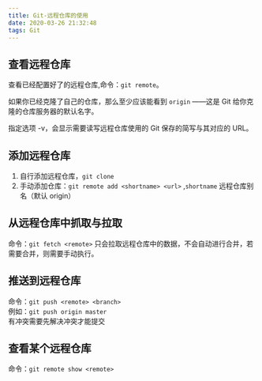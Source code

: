 ```yaml
---
title: Git-远程仓库的使用
date: 2020-03-26 21:32:48
tags: Git
---
```

 ## 查看远程仓库
 查看已经配置好了的远程仓库,命令：`git remote`。

 如果你已经克隆了自己的仓库，那么至少应该能看到 `origin` ——这是 Git 给你克隆的仓库服务器的默认名字。

 指定选项 -v，会显示需要读写远程仓库使用的 Git 保存的简写与其对应的 URL。

 ## 添加远程仓库
 1. 自行添加远程仓库，`git clone`
 2. 手动添加仓库：`git remote add <shortname> <url>` ,`shortname` 远程仓库别名（默认 origin）
 
 ## 从远程仓库中抓取与拉取
 命令：`git fetch <remote>`
 只会拉取远程仓库中的数据，不会自动进行合并，若需要合并，则需要手动执行。

 ## 推送到远程仓库
 命令：`git push <remote> <branch>` \
 例如：`git push origin master` \
 有冲突需要先解决冲突才能提交

 ## 查看某个远程仓库
 命令：`git remote show <remote>`